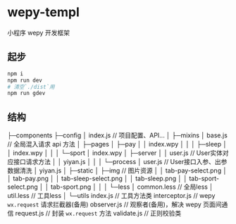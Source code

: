 # wepy-templ

小程序 wepy 开发框架

## 起步

```bash
npm i
npm run dev
# 清空`./dist`用
npm run gdev
```

## 结构

├─components
├─config
│      index.js // 项目配置、API...
│
├─mixins
│      base.js  // 全局混入请求 api 方法
│
├─pages
│  ├─pay
│  │      index.wpy
│  │
│  ├─sleep
│  │      index.wpy
│  │
│  └─sport
│          index.wpy
│
├─server
│  │  user.js // User实体对应接口请求方法
│  │  yiyan.js
│  │
│  └─process
│          user.js  // User接口入参、出参数据清洗
│          yiyan.js
│
├─static
│  ├─img  // 图片资源
│  │      tab-pay-select.png
│  │      tab-pay.png
│  │      tab-sleep-select.png
│  │      tab-sleep.png
│  │      tab-sport-select.png
│  │      tab-sport.png
│  │
│  └─less
│          common.less  // 全局less
│          util.less  // 工具less
│
└─utils
        index.js   // 工具方法类
        interceptor.js  // wepy `wx.request` 请求拦截器(备用)
        observer.js // 观察者(备用)，解决 wepy 页面间通信
        request.js  // 封装 `wx.request` 方法
        validate.js // 正则校验类